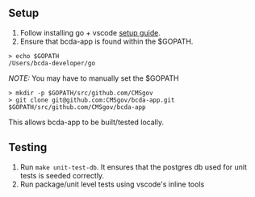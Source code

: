 ## Setup
1. Follow installing go + vscode [setup guide](https://marketplace.visualstudio.com/items?itemName=golang.go#getting-started).
2. Ensure that bcda-app is found within the $GOPATH.
```
> echo $GOPATH
/Users/bcda-developer/go
```

*NOTE:* You may have to manually set the $GOPATH

```
> mkdir -p $GOPATH/src/github.com/CMSgov
> git clone git@github.com:CMSgov/bcda-app.git $GOPATH/src/github.com/CMSgov/bcda-app
```

This allows bcda-app to be built/tested locally.

## Testing
1. Run `make unit-test-db`. It ensures that the postgres db used for unit tests is seeded correctly.
2. Run package/unit level tests using vscode's inline tools
